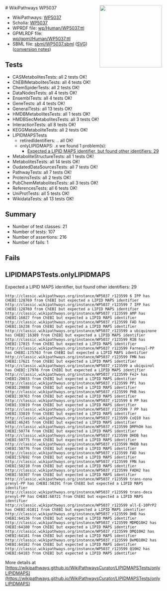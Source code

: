 <img style="float: right; width: 200px" src="../logo.png" />
# WikiPathways WP5037

* WikiPathways: [WP5037](https://identifiers.org/wikipathways:WP5037)
* Scholia: [WP5037](https://scholia.toolforge.org/wikipathways/WP5037)
* WPRDF file: [wp/Human/WP5037.ttl](../wp/Human/WP5037.ttl)
* GPMLRDF file: [wp/gpml/Human/WP5037.ttl](../wp/gpml/Human/WP5037.ttl)
* SBML file: [sbml/WP5037.sbml](../sbml/WP5037.sbml) ([SVG](../sbml/WP5037.svg)) ([conversion notes](../sbml/WP5037.txt))

## Tests
* CASMetabolitesTests: all 2 tests OK!
* ChEBIMetabolitesTests: all 4 tests OK!
* ChemSpiderTests: all 2 tests OK!
* DataNodesTests: all 4 tests OK!
* EnsemblTests: all 4 tests OK!
* GeneTests: all 4 tests OK!
* GeneralTests: all 13 tests OK!
* HMDBMetabolitesTests: all 1 tests OK!
* HMDBSecMetabolitesTests: all 3 tests OK!
* InteractionTests: all 8 tests OK!
* KEGGMetaboliteTests: all 2 tests OK!
* LIPIDMAPSTests
    * retiredIdentifiers: .. all OK!
    * onlyLIPIDMAPS: .x we found 1 problem(s):
        * [Expected a LIPID MAPS identifier, but found other identifiers: 29](#d0bfb6a0)
* MetaboliteStructureTests: all 1 tests OK!
* MetabolitesTests: all 14 tests OK!
* OudatedDataSourcesTests: all 7 tests OK!
* PathwayTests: all 7 tests OK!
* ProteinsTests: all 2 tests OK!
* PubChemMetabolitesTests: all 3 tests OK!
* ReferencesTests: all 6 tests OK!
* UniProtTests: all 5 tests OK!
* WikidataTests: all 13 tests OK!


## Summary

* Number of test classes: 21
* Number of tests: 107
* Number of assertions: 216
* Number of fails: 1

## Fails

<a name="d0bfb6a0" />

## LIPIDMAPSTests.onlyLIPIDMAPS

Expected a LIPID MAPS identifier, but found other identifiers: 29
```
http://classic.wikipathways.org/instance/WP5037_r123599 6 IPP has CHEBI:128769 from ChEBI but expected a LIPID MAPS identifier
http://classic.wikipathways.org/instance/WP5037_r123599 7 IPP has CHEBI:128769 from ChEBI but expected a LIPID MAPS identifier
http://classic.wikipathways.org/instance/WP5037_r123599 AMP has CHEBI:16027 from ChEBI but expected a LIPID MAPS identifier
http://classic.wikipathways.org/instance/WP5037_r123599 FAD has CHEBI:16238 from ChEBI but expected a LIPID MAPS identifier
http://classic.wikipathways.org/instance/WP5037_r123599 a ubiquinone has CHEBI:16389 from ChEBI but expected a LIPID MAPS identifier
http://classic.wikipathways.org/instance/WP5037_r123599 RIB has CHEBI:17015 from ChEBI but expected a LIPID MAPS identifier
http://classic.wikipathways.org/instance/WP5037_r123599 Farnesyl-PP has CHEBI:175763 from ChEBI but expected a LIPID MAPS identifier
http://classic.wikipathways.org/instance/WP5037_r123599 FMN has CHEBI:17621 from ChEBI but expected a LIPID MAPS identifier
http://classic.wikipathways.org/instance/WP5037_r123599 a ubiquinol has CHEBI:17976 from ChEBI but expected a LIPID MAPS identifier
http://classic.wikipathways.org/instance/WP5037_r123599 Fe2+ has CHEBI:29033 from ChEBI but expected a LIPID MAPS identifier
http://classic.wikipathways.org/instance/WP5037_r123599 PPi has CHEBI:29888 from ChEBI but expected a LIPID MAPS identifier
http://classic.wikipathways.org/instance/WP5037_r123599 PHB has CHEBI:30763 from ChEBI but expected a LIPID MAPS identifier
http://classic.wikipathways.org/instance/WP5037_r123599 6 PP has CHEBI:33019 from ChEBI but expected a LIPID MAPS identifier
http://classic.wikipathways.org/instance/WP5037_r123599 7 PP has CHEBI:33019 from ChEBI but expected a LIPID MAPS identifier
http://classic.wikipathways.org/instance/WP5037_r123599 CoQ10 has CHEBI:46245 from ChEBI but expected a LIPID MAPS identifier
http://classic.wikipathways.org/instance/WP5037_r123599 DMPhOH has CHEBI:50774 from ChEBI but expected a LIPID MAPS identifier
http://classic.wikipathways.org/instance/WP5037_r123599 DHDB has CHEBI:50775 from ChEBI but expected a LIPID MAPS identifier
http://classic.wikipathways.org/instance/WP5037_r123599 MHDB has CHEBI:50776 from ChEBI but expected a LIPID MAPS identifier
http://classic.wikipathways.org/instance/WP5037_r123599 FAD has CHEBI:57692 from ChEBI but expected a LIPID MAPS identifier
http://classic.wikipathways.org/instance/WP5037_r123599 FMN has CHEBI:58210 from ChEBI but expected a LIPID MAPS identifier
http://classic.wikipathways.org/instance/WP5037_r123599 FADH2 has CHEBI:58307 from ChEBI but expected a LIPID MAPS identifier
http://classic.wikipathways.org/instance/WP5037_r123599 trans-nona prenyl-PP has CHEBI:58391 from ChEBI but expected a LIPID MAPS identifier
http://classic.wikipathways.org/instance/WP5037_r123599 trans-deca prenyl-PP has CHEBI:60721 from ChEBI but expected a LIPID MAPS identifier
http://classic.wikipathways.org/instance/WP5037_r123599 all-E-10PrP2 has CHEBI:61011 from ChEBI but expected a LIPID MAPS identifier
http://classic.wikipathways.org/instance/WP5037_r123599 DHB has CHEBI:64136 from ChEBI but expected a LIPID MAPS identifier
http://classic.wikipathways.org/instance/WP5037_r123599 MDMQ10H2 has CHEBI:64180 from ChEBI but expected a LIPID MAPS identifier
http://classic.wikipathways.org/instance/WP5037_r123599 DMQ10H2 has CHEBI:64181 from ChEBI but expected a LIPID MAPS identifier
http://classic.wikipathways.org/instance/WP5037_r123599 DeMQ10H2 has CHEBI:64182 from ChEBI but expected a LIPID MAPS identifier
http://classic.wikipathways.org/instance/WP5037_r123599 Q10H2 has CHEBI:64183 from ChEBI but expected a LIPID MAPS identifier
```

More details at [https://wikipathways.github.io/WikiPathwaysCurator/LIPIDMAPSTests/onlyLIPIDMAPS](https://wikipathways.github.io/WikiPathwaysCurator/LIPIDMAPSTests/onlyLIPIDMAPS)


